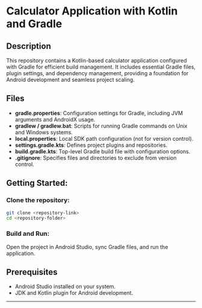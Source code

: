 # Calculator Application with Kotlin and Gradle

## Description
This repository contains a Kotlin-based calculator application configured with Gradle for efficient build management. It includes essential Gradle files, plugin settings, and dependency management, providing a foundation for Android development and seamless project scaling.

## Files
- **gradle.properties**: Configuration settings for Gradle, including JVM arguments and AndroidX usage.
- **gradlew / gradlew.bat**: Scripts for running Gradle commands on Unix and Windows systems.
- **local.properties**: Local SDK path configuration (not for version control).
- **settings.gradle.kts**: Defines project plugins and repositories.
- **build.gradle.kts**: Top-level Gradle build file with configuration options.
- **.gitignore**: Specifies files and directories to exclude from version control.

## Getting Started:
### Clone the repository:

```bash
git clone <repository-link>
cd <repository-folder>
```

### Build and Run:
Open the project in Android Studio, sync Gradle files, and run the application.

## Prerequisites
- Android Studio installed on your system.
- JDK and Kotlin plugin for Android development.

---
